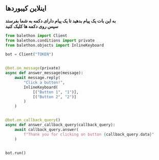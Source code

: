 ## اینلاین کیبوردها

**به این بات یک پیام بدهید تا یک پیام دارای دکمه به شما بفرستد\
سپس روی دکمه ها کلیک کنید**

```python
from balethon import Client
from balethon.conditions import private
from balethon.objects import InlineKeyboard

bot = Client("TOKEN")


@bot.on_message(private)
async def answer_message(message):
    await message.reply(
        "Click a button!",
        InlineKeyboard(
            [("Button 1", "1")],
            [("Button 2", "2")]
        )
    )


@bot.on_callback_query()
async def answer_callback_query(callback_query):
    await callback_query.answer(
        f"Thank you for clicking on button {callback_query.data}"
    )


bot.run()
```
